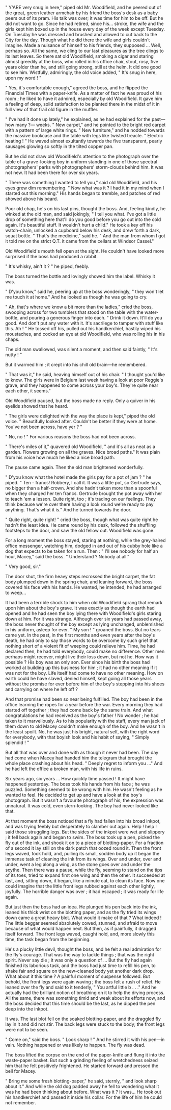 " Y'ARE very snug in here," piped old Mr. Woodifield, and he peered out of the great, green leather armchair by his friend the boss's desk as a baby peers out of its pram. His talk was over; it was time for him to be off. But he did not want to go. Since he had retired, since his... stroke, the wife and the girls kept him boxed up in the house every day of the week except Tuesday. On Tuesday he was dressed and brushed and allowed to cut back to the City for the day. Though what he did there the wife and girls couldn't imagine. Made a nuisance of himself to his friends, they supposed ... Well, perhaps so. All the same, we cling to our last pleasures as the tree clings to its last leaves. So there sat old Woodifield, smoking a cigar and staring almost greedily at the boss, who rolled in his office chair, stout, rosy, five years older than he, and still going strong, still at the helm. It did one good to see him. Wistfully, admiringly, the old voice added, " It's snug in here, upon my word ! "

" Yes, it's comfortable enough," agreed the boss, and he flipped the Financial Times with a paper-knife. As a matter of fact he was proud of his room ; he liked to have it admired, especially by old Woodifield. It gave him a feeling of deep, solid satisfaction to be planted there in the midst of it in full view of that frail old figure in the muffler.

" I've had it done up lately," he explained, as he had explained for the past—how many ?— weeks. " New carpet," and he pointed to the bright red carpet with a pattern of large white rings. " New furniture," and he nodded towards the massive bookcase and the table with legs like twisted treacle. " Electric heating ! " He waved almost exultantly towards the five transparent, pearly sausages glowing so softly in the tilted copper pan.

But he did not draw old Woodifield's attention to the photograph over the table of a grave-looking boy in uniform standing in one of those spectral photographers' parks with photographers' storm-clouds behind him. It was not new. It had been there for over six years.

" There was something I wanted to tell you," said old Woodifield, and his eyes grew dim remembering. " Now what was it ? I had it in my mind when I started out this morning." His hands began to tremble, and patches of red showed above his beard.

Poor old chap, he's on his last pins, thought the boss. And, feeling kindly, he winked at the old man, and said jokingly, " I tell you what. I've got a little drop of something here that'll do you good before you go out into the cold again. It's beautiful stuff. It wouldn't hurt a child." He took a key off his watch-chain, unlocked a cupboard below his desk, and drew forth a dark, squat bottle. " That's the medicine," said he. " And the man from whom I got it told me on the strict Q.T. it came from the cellars at Windsor Cassel."

Old Woodifield's mouth fell open at the sight. He couldn't have looked more surprised if the boss had produced a rabbit.

" It's whisky, ain't it ? " he piped, feebly.

The boss turned the bottle and lovingly showed him the label. Whisky it was.

" D'you know," said he, peering up at the boss wonderingly, " they won't let me touch it at home." And he looked as though he was going to cry.

" Ah, that's where we know a bit more than the ladies," cried the boss, swooping across for two tumblers that stood on the table with the water-bottle, and pouring a generous finger into each. " Drink it down. It'll do you good. And don't put any water with it. It's sacrilege to tamper with stuff like this. Ah ! " He tossed off his, pulled out his handkerchief, hastily wiped his moustaches, and cocked an eye at old Woodifield, who was rolling his in his chaps.

The old man swallowed, was silent a moment, and then said faintly, " It's nutty ! "

But it warmed him ; it crept into his chill old brain—he remembered.

" That was it," he said, heaving himself out of his chair. " I thought you'd like to know. The girls were in Belgium last week having a look at poor Reggie's grave, and they happened to come across your boy's. They're quite near each other, it seems."

Old Woodifield paused, but the boss made no reply. Only a quiver in his eyelids showed that he heard.

" The girls were delighted with the way the place is kept," piped the old voice. " Beautifully looked after. Couldn't be better if they were at home. You've not been across, have yer ? "

" No, no ! " For various reasons the boss had not been across.

" There's miles of it," quavered old Woodifield, " and it's all as neat as a garden. Flowers growing on all the graves. Nice broad paths." It was plain from his voice how much he liked a nice broad path.

The pause came again. Then the old man brightened wonderfully.

" D'you know what the hotel made the girls pay for a pot of jam ? " he piped. " Ten - francs! Robbery, I call it. It was a little pot, so Gertrude says, no bigger than a half-crown. And she hadn't taken more than a spoonful when they charged her ten francs. Gertrude brought the pot away with her to teach 'em a lesson. Quite right, too ; it's trading on our feelings. They think because we're over there having a look round we're ready to pay anything. That's what it is." And he turned towards the door.

" Quite right, quite right! " cried the boss, though what was quite right he hadn't the least idea. He came round by his desk, followed the shuffling footsteps to the door, and saw the old fellow out. Woodifield was gone.

For a long moment the boss stayed, staring at nothing, while the grey-haired office messenger, watching him, dodged in and out of his cubby hole like a dog that expects to be taken for a run. Then : " I'll see nobody for half an hour, Macey," said the boss. " Understand ? Nobody at all."

" Very good, sir."

The door shut, the firm heavy steps recrossed the bright carpet, the fat body plumped down in the spring chair, and leaning forward, the boss covered his face with his hands. He wanted, he intended, he had arranged to weep...

It had been a terrible shock to him when old Woodifield sprang that remark upon him about the boy's grave. It was exactly as though the earth had opened and he had seen the boy lying there with Woodifield's girls staring down at him. For it was strange. Although over six years had passed away, the boss never thought of the boy except as lying unchanged, unblemished in his uniform, asleep for ever. " My son ! " groaned the boss. But no tears came yet. In the past, in the first months and even years after the boy's death, he had only to say those words to be overcome by such grief that nothing short of a violent fit of weeping could relieve him. Time, he had declared then, he had told everybody, could make no difference. Other men perhaps might recover, might live their loss down, but not he. How was it possible ? His boy was an only son. Ever since his birth the boss had worked at building up this business for him ; it had no other meaning if it was not for the boy. Life itself had come to have no other meaning. How on earth could he have slaved, denied himself, kept going all those years without the promise for ever before him of the boy's stepping into his shoes and carrying on where he left off ?

And that promise had been so near being fulfilled. The boy had been in the office learning the ropes for a year before the war. Every morning they had started off together ; they had come back by the same train. And what congratulations he had received as the boy's father ! No wonder ; he had taken to it marvellously. As to his popularity with the staff, every man jack of them down to old Macey couldn't make enough of the boy. And he wasn't in the least spoilt. No, he was just his bright, natural self, with the right word for everybody, with that boyish look and his habit of saying, " Simply splendid ! "

But all that was over and done with as though it never had been. The day had come when Macey had handed him the telegram that brought the whole place crashing about his head. " Deeply regret to inform you ..." And he had left the office a broken man, with his life in ruins.

Six years ago, six years ... How quickly time passed ! It might have happened yesterday. The boss took his hands from his face ; he was puzzled. Something seemed to be wrong with him. He wasn't feeling as he wanted to feel. He decided to get up and have a look at the boy's photograph. But it wasn't a favourite photograph of his; the expression was unnatural. It was cold, even stern-looking. The boy had never looked like that.

At that moment the boss noticed that a fly had fallen into his broad inkpot, and was trying feebly but desperately to clamber out again. Help ! help ! said those struggling legs. But the sides of the inkpot were wet and slippery ; it fell back again and began to swim. The boss took up a pen, picked the fly out of the ink, and shook it on to a piece of blotting-paper. For a fraction of a second it lay still on the dark patch that oozed round it. Then the front legs waved, took hold, and, pulling its small, sodden body up it began the immense task of cleaning the ink from its wings. Over and under, over and under, went a leg along a wing, as the stone goes over and under the scythe. Then there was a pause, while the fly, seeming to stand on the tips of its toes, tried to expand first one wing and then the other. It succeeded at last, and, sitting down, it began, like a minute cat, to clean its face. Now one could imagine that the little front legs rubbed against each other lightly, joyfully. The horrible danger was over ; it had escaped ; it was ready for life again.

But just then the boss had an idea. He plunged his pen back into the ink, leaned his thick wrist on the blotting paper, and as the fly tried its wings down came a great heavy blot. What would it make of that ? What indeed ! The little beggar seemed absolutely cowed, stunned, and afraid to move because of what would happen next. But then, as if painfully, it dragged itself forward. The front legs waved, caught hold, and, more slowly this time, the task began from the beginning.

He's a plucky little devil, thought the boss, and he felt a real admiration for the fly's courage. That was the way to tackle things ; that was the right spirit. Never say die ; it was only a question of ... But the fly had again finished its laborious task, and the boss had just time to refill his pen, to shake fair and square on the new-cleaned body yet another dark drop. What about it this time ? A painful moment of suspense followed. But behold, the front legs were again waving ; the boss felt a rush of relief. He leaned over the fly and said to it tenderly, " You artful little b . . ." And he actually had the brilliant notion of breathing on it to help the drying process. All the same, there was something timid and weak about its efforts now, and the boss decided that this time should be the last, as he dipped the pen deep into the inkpot.

It was. The last blot fell on the soaked blotting-paper, and the draggled fly lay in it and did not stir. The back legs were stuck to the body; the front legs were not to be seen.

" Come on," said the boss. " Look sharp ! " And he stirred it with his pen—in vain. Nothing happened or was likely to happen. The fly was dead.

The boss lifted the corpse on the end of the paper-knife and flung it into the waste-paper basket. But such a grinding feeling of wretchedness seized him that he felt positively frightened. He started forward and pressed the bell for Macey.

" Bring me some fresh blotting-paper," he said, sternly, " and look sharp about it." And while the old dog padded away he fell to wondering what it was he had been thinking about before. What was it ? It was... He took out his handkerchief and passed it inside his collar. For the life of him he could not remember.

